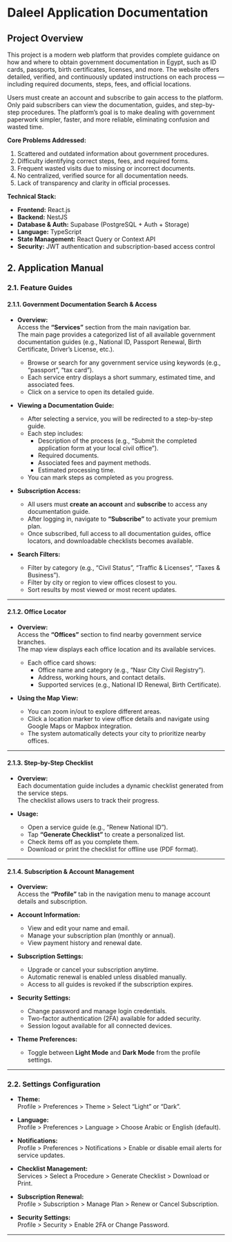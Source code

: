 # Daleel Application Documentation

## Project Overview
This project is a modern web platform that provides complete guidance on how and where to obtain government documentation in Egypt, such as ID cards, passports, birth certificates, licenses, and more.
The website offers detailed, verified, and continuously updated instructions on each process — including required documents, steps, fees, and official locations.

Users must create an account and subscribe to gain access to the platform.
Only paid subscribers can view the documentation, guides, and step-by-step procedures.
The platform’s goal is to make dealing with government paperwork simpler, faster, and more reliable, eliminating confusion and wasted time.

**Core Problems Addressed:**
1. Scattered and outdated information about government procedures.
2. Difficulty identifying correct steps, fees, and required forms.
3. Frequent wasted visits due to missing or incorrect documents.
4. No centralized, verified source for all documentation needs.
5. Lack of transparency and clarity in official processes.

**Technical Stack:**
- **Frontend:** React.js  
- **Backend:** NestJS  
- **Database & Auth:** Supabase (PostgreSQL + Auth + Storage)  
- **Language:** TypeScript  
- **State Management:** React Query or Context API  
- **Security:** JWT authentication and subscription-based access control


## 2. Application Manual

### 2.1. Feature Guides

#### 2.1.1. Government Documentation Search & Access

- **Overview:**  
  Access the **“Services”** section from the main navigation bar.  
  The main page provides a categorized list of all available government documentation guides (e.g., National ID, Passport Renewal, Birth Certificate, Driver’s License, etc.).

  - Browse or search for any government service using keywords (e.g., “passport”, “tax card”).  
  - Each service entry displays a short summary, estimated time, and associated fees.  
  - Click on a service to open its detailed guide.

- **Viewing a Documentation Guide:**  
  - After selecting a service, you will be redirected to a step-by-step guide.  
  - Each step includes:
    - Description of the process (e.g., “Submit the completed application form at your local civil office”).  
    - Required documents.  
    - Associated fees and payment methods.  
    - Estimated processing time.  
  - You can mark steps as completed as you progress.

- **Subscription Access:**  
  - All users must **create an account** and **subscribe** to access any documentation guide.  
  - After logging in, navigate to **“Subscribe”** to activate your premium plan.  
  - Once subscribed, full access to all documentation guides, office locators, and downloadable checklists becomes available.

- **Search Filters:**  
  - Filter by category (e.g., “Civil Status”, “Traffic & Licenses”, “Taxes & Business”).  
  - Filter by city or region to view offices closest to you.  
  - Sort results by most viewed or most recent updates.

---

#### 2.1.2. Office Locator

- **Overview:**  
  Access the **“Offices”** section to find nearby government service branches.  
  The map view displays each office location and its available services.

  - Each office card shows:
    - Office name and category (e.g., “Nasr City Civil Registry”).  
    - Address, working hours, and contact details.  
    - Supported services (e.g., National ID Renewal, Birth Certificate).  

- **Using the Map View:**  
  - You can zoom in/out to explore different areas.  
  - Click a location marker to view office details and navigate using Google Maps or Mapbox integration.  
  - The system automatically detects your city to prioritize nearby offices.

---

#### 2.1.3. Step-by-Step Checklist

- **Overview:**  
  Each documentation guide includes a dynamic checklist generated from the service steps.  
  The checklist allows users to track their progress.

- **Usage:**
  - Open a service guide (e.g., “Renew National ID”).  
  - Tap **“Generate Checklist”** to create a personalized list.  
  - Check items off as you complete them.  
  - Download or print the checklist for offline use (PDF format).

---

#### 2.1.4. Subscription & Account Management

- **Overview:**  
  Access the **“Profile”** tab in the navigation menu to manage account details and subscription.

- **Account Information:**  
  - View and edit your name and email.  
  - Manage your subscription plan (monthly or annual).  
  - View payment history and renewal date.

- **Subscription Settings:**  
  - Upgrade or cancel your subscription anytime.  
  - Automatic renewal is enabled unless disabled manually.  
  - Access to all guides is revoked if the subscription expires.

- **Security Settings:**  
  - Change password and manage login credentials.  
  - Two-factor authentication (2FA) available for added security.  
  - Session logout available for all connected devices.

- **Theme Preferences:**  
  - Toggle between **Light Mode** and **Dark Mode** from the profile settings.

---

### 2.2. Settings Configuration

- **Theme:**  
  Profile > Preferences > Theme > Select “Light” or “Dark”.

- **Language:**  
  Profile > Preferences > Language > Choose Arabic or English (default).

- **Notifications:**  
  Profile > Preferences > Notifications > Enable or disable email alerts for service updates.

- **Checklist Management:**  
  Services > Select a Procedure > Generate Checklist > Download or Print.

- **Subscription Renewal:**  
  Profile > Subscription > Manage Plan > Renew or Cancel Subscription.

- **Security Settings:**  
  Profile > Security > Enable 2FA or Change Password.

---
